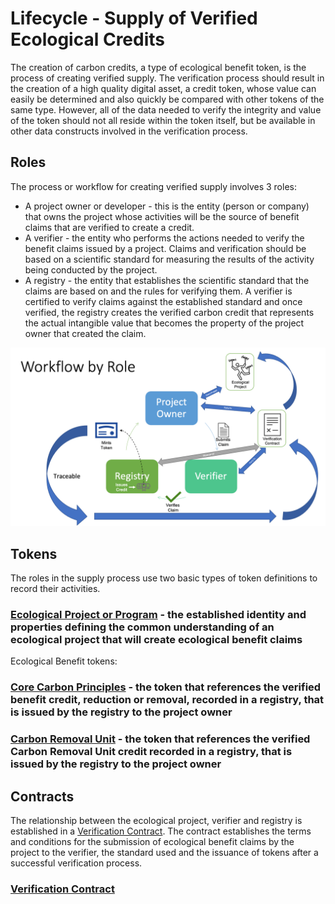 # Lifecycle - Supply of Verified Ecological Credits

The creation of carbon credits, a type of ecological benefit token, is the process of creating verified supply. The verification process should result in the creation of a high quality digital asset, a credit token, whose value can easily be determined and also quickly be compared with other tokens of the same type. However, all of the data needed to verify the integrity and value of the token should not all reside within the token itself, but be available in other data constructs involved in the verification process.

## Roles

The process or workflow for creating verified supply involves 3 roles:

- A project owner or developer - this is the entity (person or company) that owns the project whose activities will be the source of benefit claims that are verified to create a credit.
- A verifier - the entity who performs the actions needed to verify the benefit claims issued by a project. Claims and verification should be based on a scientific standard for measuring the results of the activity being conducted by the project.
- A registry - the entity that establishes the scientific standard that the claims are based on and the rules for verifying them. A verifier is certified to verify claims against the established standard and once verified, the registry creates the verified carbon credit that represents the actual intangible value that becomes the property of the project owner that created the claim.

![Supply](../images/vem-wf.png)

## Tokens

The roles in the supply process use two basic types of token definitions to record their activities.

### [Ecological Project or Program](ep.md) - the established identity and properties defining the common understanding of an ecological project that will create ecological benefit claims

Ecological Benefit tokens:

### [Core Carbon Principles](ccp.md) - the token that references the verified benefit credit, reduction or removal, recorded in a registry, that is issued by the registry to the project owner

### [Carbon Removal Unit](cru.md) - the token that references the verified Carbon Removal Unit credit recorded in a registry, that is issued by the registry to the project owner

## Contracts

The relationship between the ecological project, verifier and registry is established in a [Verification Contract](verification.md). The contract establishes the terms and conditions for the submission of ecological benefit claims by the project to the verifier, the standard used and the issuance of tokens after a successful verification process.

### [Verification Contract](verification.md)
